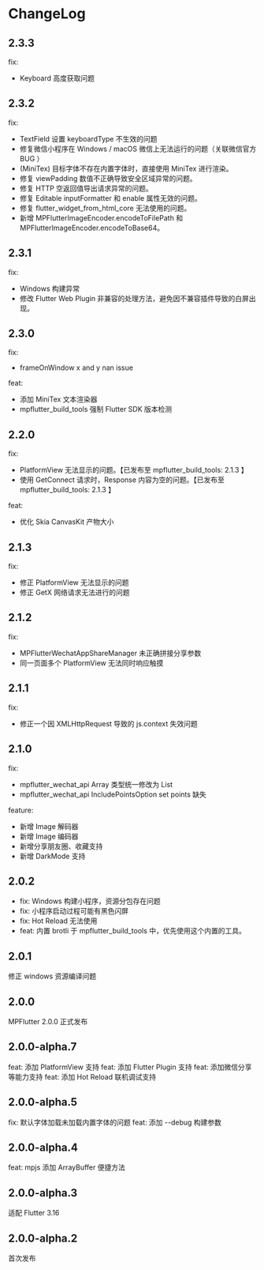 # ChangeLog

## 2.3.3

fix:
- Keyboard 高度获取问题

## 2.3.2

fix:
- TextField 设置 keyboardType 不生效的问题
- 修复微信小程序在 Windows / macOS 微信上无法运行的问题（关联微信官方 BUG ）
- (MiniTex) 目标字体不存在内置字体时，直接使用 MiniTex 进行渲染。
- 修复 viewPadding 数值不正确导致安全区域异常的问题。
- 修复 HTTP 空返回值导出请求异常的问题。
- 修复 Editable inputFormatter 和 enable 属性无效的问题。
- 修复 flutter_widget_from_html_core 无法使用的问题。
- 新增 MPFlutterImageEncoder.encodeToFilePath 和 MPFlutterImageEncoder.encodeToBase64。

## 2.3.1

fix:
- Windows 构建异常
- 修改 Flutter Web Plugin 非兼容的处理方法，避免因不兼容插件导致的白屏出现。

## 2.3.0

fix:
- frameOnWindow x and y nan issue

feat:
- 添加 MiniTex 文本渲染器
- mpflutter_build_tools 强制 Flutter SDK 版本检测

## 2.2.0

fix:
- PlatformView 无法显示的问题。【已发布至  mpflutter_build_tools: 2.1.3 】
- 使用 GetConnect 请求时，Response 内容为空的问题。【已发布至  mpflutter_build_tools: 2.1.3 】

feat:
- 优化 Skia CanvasKit 产物大小

## 2.1.3

fix:
- 修正 PlatformView 无法显示的问题
- 修正 GetX 网络请求无法进行的问题

## 2.1.2

fix:
- MPFlutterWechatAppShareManager 未正确拼接分享参数
- 同一页面多个 PlatformView 无法同时响应触摸

## 2.1.1

fix:
- 修正一个因 XMLHttpRequest 导致的 js.context 失效问题

## 2.1.0

fix:
- mpflutter_wechat_api Array 类型统一修改为 List
- mpflutter_wechat_api IncludePointsOption set points 缺失

feature:
- 新增 Image 解码器
- 新增 Image 编码器
- 新增分享朋友圈、收藏支持
- 新增 DarkMode 支持

## 2.0.2

- fix: Windows 构建小程序，资源分包存在问题
- fix: 小程序启动过程可能有黑色闪屏
- fix: Hot Reload 无法使用
- feat: 内置 brotli 于 mpflutter_build_tools 中，优先使用这个内置的工具。

## 2.0.1

修正 windows 资源编译问题

## 2.0.0

MPFlutter 2.0.0 正式发布

## 2.0.0-alpha.7

feat: 添加 PlatformView 支持
feat: 添加 Flutter Plugin 支持
feat: 添加微信分享等能力支持
feat: 添加 Hot Reload 联机调试支持

## 2.0.0-alpha.5

fix: 默认字体加载未加载内置字体的问题
feat: 添加 --debug 构建参数

## 2.0.0-alpha.4

feat: mpjs 添加 ArrayBuffer 便捷方法

## 2.0.0-alpha.3

适配 Flutter 3.16

## 2.0.0-alpha.2

首次发布